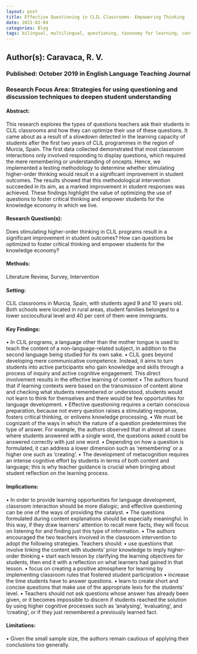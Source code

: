 ```yaml
---
layout: post
title: Effective Questioning in CLIL Classrooms- Empowering Thinking
date: 2021-02-04
categories: Blog
tags: bilingual, multilingual, questioning, taxonomy for learning, content, language, knowledge construction
---
```


## Author(s): Caravaca, R. V.

### Published: October 2019 in English Language Teaching Journal

### Research Focus Area: Strategies for using questioning and discussion techniques to deepen student understanding

#### Abstract:
This research explores the types of questions teachers ask their students in CLIL classrooms and how they can optimize their use of these questions. It came about as a result of a slowdown detected in the learning capacity of students after the first two years of CLIL programmes in the region of Murcia, Spain. The first data collected demonstrated that most classroom interactions only involved responding to display questions, which required the mere remembering or understanding of  oncepts. Hence, we implemented a testing methodology to determine whether stimulating higher-order thinking would result in a significant improvement in student outcomes. The results showed that this methodological intervention succeeded in its aim, as a marked improvement in student  responses was achieved. These findings highlight the value of optimizing the use of questions to foster critical thinking and empower students for the knowledge economy in which we live.


#### Research Question(s):
Does stimulating higher-order thinking in CLIL programs result in a significant improvement in student outcomes? How can questions be optimized to foster critical thinking and empower students for the knowledge economy?


#### Methods:
Literature Review, Survey, Intervention


#### Setting:
CLIL classrooms in Murcia, Spain, with students aged 9 and 10 years old. Both schools were located in rural areas, student families belonged to a lower sociocultural level and 40 per cent of them were immigrants. 


#### Key Findings:
• In CLIL programs, a language other than the mother tongue is used to teach the content of a non-language-related subject, in addition to the second language being studied for its own sake. • CLIL goes beyond developing mere communicative competence. Instead, it aims to turn students into active participants who gain knowledge and skills through a process of inquiry and active cognitive engagement. This direct involvement results in the effective learning of content • The authors found that if learning contexts were based on the transmission of content alone and checking what students remembered or understood, students would not learn to think for themselves and there would be few opportunities for language development. • Effective questioning requires a certain conscious preparation, because not every question raises a stimulating response, fosters critical thinking, or enlivens knowledge processing. • We must be cognizant of the ways in which the nature of a question predetermines the type of answer. For example, the authors observed that in almost all cases where students answered with a single word, the questions asked could be answered correctly with just one word. • Depending on how a question is formulated, it can address a lower dimension such as ‘remembering’ or a higher one such as ‘creating’. • The development of metacognition requires an intense cognitive effort by students in terms of both content and language; this is why teacher guidance is crucial when bringing about student reflection on the learning process. 


#### Implications:
• In order to provide learning opportunities for language development, classroom interaction should be more dialogic; and effective questioning can be one of the ways of providing the catalyst. • The questions formulated during content explanations should be especially meaningful. In this way, if they draw learners’ attention to recall mere facts, they will focus on listening for and finding just this type of information. • The authors encouraged the two teachers involved in the classroom intervention to adopt the following strategies. Teachers should: • use questions that involve linking the content with students’ prior knowledge to imply higher-order thinking • start each lesson by clarifying the learning objectives for students, then end it with a reflection on what learners had gained in that lesson.  • focus on creating a positive atmosphere for learning by implementing classroom rules that fostered student participation • increase the time students have to answer questions.  • learn to create short and concise questions that make use of the appropriate lexis for the students’ level. • Teachers should not ask questions whose answer has already been given, or it becomes impossible to discern if students reached the solution by using higher cognitive processes such as ‘analysing’, ‘evaluating’, and ‘creating’, or if they just remembered a previously learned fact. 


#### Limitations:
• Given the small sample size, the authors remain cautious of applying their conclusions too generally.


